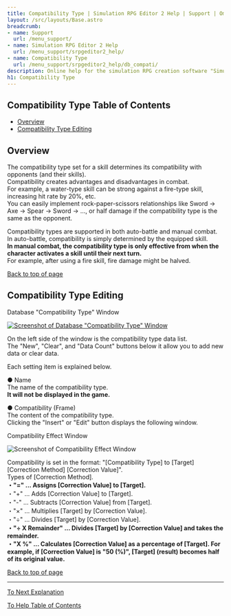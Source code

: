 ```yaml
---
title: Compatibility Type | Simulation RPG Editor 2 Help | Support | Omoshiro Game Shrine
layout: /src/layouts/Base.astro
breadcrumb:
- name: Support
  url: /menu_support/
- name: Simulation RPG Editor 2 Help
  url: /menu_support/srpgeditor2_help/
- name: Compatibility Type
  url: /menu_support/srpgeditor2_help/db_compati/
description: Online help for the simulation RPG creation software "Simulation RPG Editor 2". "Compatibility Type".
h1: Compatibility Type
---
```


<a name="TOP"></a>

## Compatibility Type Table of Contents

- [Overview](#ABOUT)
- [Compatibility Type Editing](#EDIT)

<a name="ABOUT"></a>

## Overview

The compatibility type set for a skill determines its compatibility with opponents (and their skills).  
Compatibility creates advantages and disadvantages in combat.  
For example, a water-type skill can be strong against a fire-type skill, increasing hit rate by 20%, etc.  
You can easily implement rock-paper-scissors relationships like Sword → Axe → Spear → Sword → ..., or half damage if the compatibility type is the same as the opponent.  

Compatibility types are supported in both auto-battle and manual combat.  
In auto-battle, compatibility is simply determined by the equipped skill.  
**In manual combat, the compatibility type is only effective from when the character activates a skill until their next turn.**  
For example, after using a fire skill, fire damage might be halved.  

[Back to top of page](#TOP)

<a name="EDIT"></a>

## Compatibility Type Editing

Database "Compatibility Type" Window

[![Screenshot of Database "Compatibility Type" Window](/menu_support/srpgeditor2_help/db_compati/compati.jpg)](/menu_support/srpgeditor2_help/db_compati/compati.jpg)

On the left side of the window is the compatibility type data list.  
The "New", "Clear", and "Data Count" buttons below it allow you to add new data or clear data.  

Each setting item is explained below.  

● Name  
The name of the compatibility type.  
**It will not be displayed in the game.**  

● Compatibility (Frame)  
The content of the compatibility type.  
Clicking the "Insert" or "Edit" button displays the following window.  

Compatibility Effect Window

![Screenshot of Compatibility Effect Window](/menu_support/srpgeditor2_help/db_compati/compati_2.jpg)

Compatibility is set in the format: "[Compatibility Type] to [Target] [Correction Method] [Correction Value]".  
Types of [Correction Method].  
**・"=" ... Assigns [Correction Value] to [Target].**  
・"+" ... Adds [Correction Value] to [Target].  
・"-" ... Subtracts [Correction Value] from [Target].  
・"×" ... Multiplies [Target] by [Correction Value].  
・"÷" ... Divides [Target] by [Correction Value].  
**・"÷ X Remainder" ... Divides [Target] by [Correction Value] and takes the remainder.**  
**・"X %" ... Calculates [Correction Value] as a percentage of [Target]. For example, if [Correction Value] is "50 (%)", [Target] (result) becomes half of its original value.**  

[Back to top of page](#TOP)

---

  

[To Next Explanation](../db_land/)

[To Help Table of Contents](../)